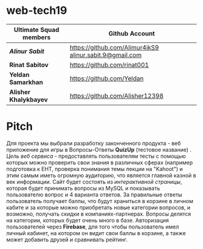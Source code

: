 # web-tech19
**Ultimate Squad** members | Github Account
------------ | -------------
_**Alinur Sabit**_ | https://github.com/Alimur4ikS9 alinur.sabit.9@gmail.com
**Rinat Sabitov** | https://github.com/rinat001
**Yeldan Samarkhan** | https://github.com/Yeldan
**Alisher Khalykbayev** | https://github.com/Alisher12398

# Pitch
Для проекта мы выбрали разработку законченного продукта - веб приложение для игры в Вопросы-Ответы **QuizUp** (тестовое название) . _Цель веб сервиса_ - предоставлять пользователям тесты с помощью которых можно проверить свои знания в различных сферах (например подготовка к ЕНТ, проверка понимания темы лекции на "Kahoot")  и этим самым иметь огромную аудиторию, что является главной казной в век информации. 
Сайт будет состоять из _интерактивной страницы_, которая будет принимать вопросы из MySQL и показывать пользователю вопрос и 4 варианта ответов. За правильные ответы пользователь получает баллы, что будут храниться в корзине в личном кабите и за которые можно приобретать новые категории вопросов, и возможно, получать скидки в компаниях-партнерах. Вопросы делятся на категории, которых будет очень много в базе. 
Авторизация пользователей через **Firebase**, для того чтобы пользователь имел личный кабинет, на котором он видит свои баллы в корзине, а также может добавить друзей и сравнивать рейтинг.
